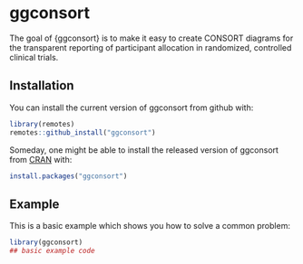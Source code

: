 
# ggconsort

<!-- badges: start -->
<!-- badges: end -->

The goal of {ggconsort} is to make it easy to create CONSORT diagrams for the transparent reporting of participant allocation in randomized, controlled clinical trials.

## Installation

You can install the current version of ggconsort from github with:

``` r
library(remotes)
remotes::github_install("ggconsort")
```

Someday, one might be able to install the released version of ggconsort from [CRAN](https://CRAN.R-project.org) with:

``` r
install.packages("ggconsort")
```

## Example

This is a basic example which shows you how to solve a common problem:

``` r
library(ggconsort)
## basic example code
```


